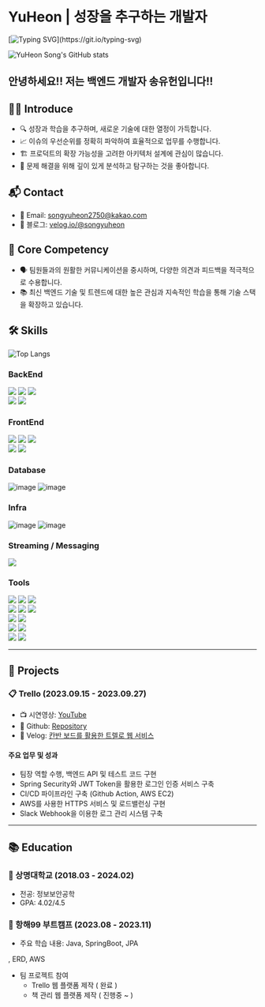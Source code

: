# YuHeon | 성장을 추구하는 개발자

[![Typing SVG](https://readme-typing-svg.demolab.com?font=Fira+Code&weight=600&pause=700&color=C03BF7&center=true&random=false&width=1000&lines=Nice+to+meet+you!!;My+name+is+Song+Yuheon%2C+and+I+am+a+backend+developer+who+always+pursues+growth!!)](https://git.io/typing-svg)

![YuHeon Song's GitHub stats](https://github-readme-stats.vercel.app/api?username=songyuheon98&show_icons=true&theme=radical)

## 안녕하세요!! 저는 백엔드 개발자 송유헌입니다!!

## 🙋‍♂️ Introduce

- 🔍 성장과 학습을 추구하며, 새로운 기술에 대한 열정이 가득합니다.
- 📈 이슈의 우선순위를 정확히 파악하여 효율적으로 업무를 수행합니다.
- 🏗️ 프로덕트의 확장 가능성을 고려한 아키텍처 설계에 관심이 많습니다.
- 🧐 문제 해결을 위해 깊이 있게 분석하고 탐구하는 것을 좋아합니다.


## 📬 Contact

- 📧 Email: [songyuheon2750@kakao.com](mailto:songyuheon2750@kakao.com)
- 📝 블로그: [velog.io/@songyuheon](https://velog.io/@songyuheon)
    
  
 
## 💪 Core Competency

- 🗣️ 팀원들과의 원활한 커뮤니케이션을 중시하며, 다양한 의견과 피드백을 적극적으로 수용합니다.
- 📚 최신 백엔드 기술 및 트렌드에 대한 높은 관심과 지속적인 학습을 통해 기술 스택을 확장하고 있습니다.

## 🛠 Skills

![Top Langs](https://github-readme-stats.vercel.app/api/top-langs/?username=songyuheon98&layout=compact)

### BackEnd
<div>
<img src="https://img.shields.io/badge/Spring Boot-6DB33F?style=for-the-badge&logo=Spring Boot&logoColor=white">
<img src="https://img.shields.io/badge/Spring-6DB33F?style=for-the-badge&logo=Spring&logoColor=white">
<img src="https://img.shields.io/badge/Spring Security-6DB33F?style=for-the-badge&logo=Spring Security&logoColor=white"><br>
<img src="https://img.shields.io/badge/Java-004088?style=for-the-badge&logo=Java&logoColor=white">
<img src="https://img.shields.io/badge/Gradle-02303A?style=for-the-badge&logo=Gradle&logoColor=white">

    
</div>

### FrontEnd
<div>
<img src="https://img.shields.io/badge/Html-E34F26?style=for-the-badge&logo=Html&logoColor=white">
<img src="https://img.shields.io/badge/CSS-1572B6?style=for-the-badge&logo=CSS&logoColor=white">
<img src="https://img.shields.io/badge/JavaScript-F7DF1E?style=for-the-badge&logo=JavaScript&logoColor=white"><br>
<img src="https://img.shields.io/badge/Python-3776AB?style=for-the-badge&logo=Python&logoColor=white">
<img src="https://img.shields.io/badge/C-A8B9CC?style=for-the-badge&logo=C&logoColor=white">
</div>

### Database
![image](https://github.com/songyuheon98/songyuheon98/assets/140541167/5c11b466-682a-4840-9bd9-0fa56581601c)
![image](https://github.com/songyuheon98/songyuheon98/assets/140541167/9b391039-020f-4756-b2e9-847f3ea439b8)


### Infra
![image](https://github.com/songyuheon98/songyuheon98/assets/140541167/8705dafb-ab63-46fa-b904-061b9a45f0c9)
![image](https://github.com/songyuheon98/songyuheon98/assets/140541167/928c247e-aab5-45ca-9395-c435db61ff64)

### Streaming / Messaging
<img src="https://img.shields.io/badge/Apache Kafka-231F20?style=for-the-badge&logo=Apache Kafka&logoColor=white"><br>

### Tools
<div>

<img src="https://img.shields.io/badge/GitHub-181717?style=for-the-badge&logo=GitHub&logoColor=white">
<img src="https://img.shields.io/badge/Git-181717?style=for-the-badge&logo=Git&logoColor=white">
<img src="https://img.shields.io/badge/GitHub Actions-181717?style=for-the-badge&logo=GitHub Actions&logoColor=white"><br>
<img src="https://img.shields.io/badge/Junit5-25A162?style=for-the-badge&logo=Junit5&logoColor=white">
<img src="https://img.shields.io/badge/Apache JMeter-D22128?style=for-the-badge&logo=Apache JMeter&logoColor=white">
<img src="https://img.shields.io/badge/Postman-FF6C37?style=for-the-badge&logo=Postman&logoColor=white"><br>



<img src="https://img.shields.io/badge/IntelliJ IDEA-000000?style=for-the-badge&logo=IntelliJ IDEA&logoColor=white">
<img src="https://img.shields.io/badge/Visual studio Code-007ACC?style=for-the-badge&logo=Visual Studio Code&logoColor=white"><br>
<img src="https://img.shields.io/badge/Jupyter-F37626?style=for-the-badge&logo=Jupyter&logoColor=white">
<img src="https://img.shields.io/badge/Anaconda-44A833?style=for-the-badge&logo=Anaconda&logoColor=white"><br>

<img src="https://img.shields.io/badge/Slack-4A154B?style=for-the-badge&logo=Slack&logoColor=white">
<img src="https://img.shields.io/badge/Notion-000000?style=for-the-badge&logo=Notion&logoColor=white"><br>
</div>





---

## 📁 Projects

### 📋 Trello (2023.09.15 - 2023.09.27)
- 📺 시연영상: [YouTube](https://www.youtube.com/watch?v=u5If0C-5LOY&t=13s)
- 🐙 Github: [Repository](https://github.com/songyuheon98/SpecialtyProjects)
- 📖 Velog: [칸반 보드를 활용한 트렐로 웹 서비스](https://velog.io/@songyuheon/칸반-보드를-활용한-트렐로-웹-서비스)

#### 주요 업무 및 성과
- 팀장 역할 수행, 백엔드 API 및 테스트 코드 구현
- Spring Security와 JWT Token을 활용한 로그인 인증 서비스 구축
- CI/CD 파이프라인 구축 (Github Action, AWS EC2)
- AWS를 사용한 HTTPS 서비스 및 로드밸런싱 구현
- Slack Webhook을 이용한 로그 관리 시스템 구축

---

## 📚 Education

### 🏫 상명대학교 (2018.03 - 2024.02)
- 전공: 정보보안공학
- GPA: 4.02/4.5

### 🚀 항해99 부트캠프 (2023.08 - 2023.11)
- 주요 학습 내용: Java, SpringBoot, JPA

, ERD, AWS
- 팀 프로젝트 참여
    - Trello 웹 플랫폼 제작 ( 완료 ) 
    - 책 관리 웹 플랫폼 제작 ( 진행중 ~ )
